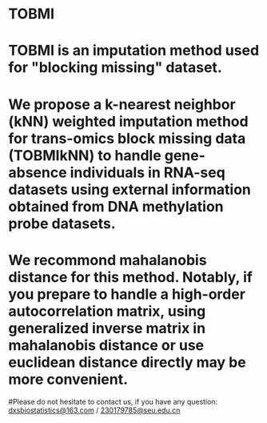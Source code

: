 # TOBMI
# TOBMI is an imputation method used for "blocking missing" dataset. 
# We propose a k-nearest neighbor (kNN) weighted imputation method for trans-omics block missing data (TOBMIkNN) to handle gene-absence     individuals in RNA-seq datasets using external information obtained from DNA methylation probe datasets.
# We recommond mahalanobis distance for this method. Notably, if you prepare to handle a high-order autocorrelation matrix, using           generalized inverse matrix in mahalanobis distance or use euclidean distance directly may be more convenient.
#Please do not hesitate to contact us, if you have any question: dxsbiostatistics@163.com  /  230179785@seu.edu.cn
